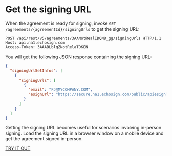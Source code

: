 # Get the signing URL

When the agreement is ready for signing, invoke `GET /agreements/{agreementId}/signingUrls` to get the signing URL:

```http
POST /api/rest/v5/agreements/3AANotRealIDQN8_gg/signingUrls HTTP/1.1
Host: api.na1.echosign.com
Access-Token: 3AAABLblqZNotRelaTOKEN
```

You will get the following JSON response containing the signing URL:

```json
{
  "signingUrlSetInfos": [
    {
      "signingUrls": [
        {
          "email": "FJ@MYCOMPANY.COM",
          "esignUrl": "https://secure.na1.echosign.com/public/apiesign?pid=CBFNotTheRealIDw3w*"
        }
      ]
    }
  ]
}
```
    
Getting the signing URL becomes useful for scenarios involving in-person signing. Load the signing URL in a browser window on a mobile device and get the agreement signed in-person.

[TRY IT OUT](https://secure.na1.echosign.com/public/docs/restapi/v5#!/agreements/_0_1_2_3_4)

